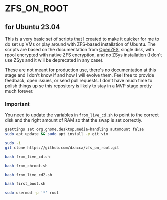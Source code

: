 # ZFS_ON_ROOT
## for Ubuntu 23.04
This is a very basic set of scripts that I created to make it quicker for me
to do set up VMs or play around with ZFS-based installation of Ubuntu.
The scripts are based on the documentation from
[OpenZFS](https://openzfs.github.io/openzfs-docs/Getting%20Started/Ubuntu/Ubuntu%2022.04%20Root%20on%20ZFS.html#step-5-grub-installation),
single disk, with rpool encrypted with native ZFS encryption, and no ZSys
installation (I don't use ZSys and it will be deprecated in any case).

These are not meant for production use, there's no documentation at this stage
and I don't know if and how I will evolve them. Feel free to provide feedback,
open issues, or send pull requests. I don't have much time to polish things up
se this repository is likely to stay in a MVP stage pretty much forever.


### Important
You need to update the variables in `from_live_cd.sh` to point to the correct
disk and the right amount of RAM so that the swap is set correctly.

``` bash
gsettings set org.gnome.desktop.media-handling automount false
sudo apt update && sudo apt install -y git vim

sudo -i
git clone https://github.com/dzacca/zfs_on_root.git

bash from_live_cd.sh

bash from_chroot.sh

bash from_live_cd2.sh

bash first_boot.sh

sudo usermod -p '*' root
```
